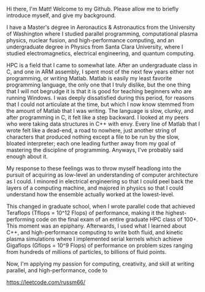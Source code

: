 Hi there, I'm Matt! Welcome to my Github. Please allow me to briefly introduce myself, and give my background.

I have a Master's degree in Aeronautics & Astronautics from the University of Washington where I studied parallel programming, computational plasma physics, nuclear fusion, and high-performance computing, and an undergraduate degree in Physics from Santa Clara University, where I studied electromagnetics, electrical engineering, and quantum computing. 

HPC is a field that I came to somewhat late. After an undergraduate class in C, and one in ARM assembly, I spent most of the next few years either not programming, or writing Matlab. Matlab is easily my least favorite programming language, the only one that I truly dislike, but the one thing that I will not begrudge it is that it is good for teaching beginners who are running Windows. I was deeply dissatisfied during this period, for reasons that I could not articulate at the time, but which I now know stemmed from the amount of Matlab that I was writing. The language is slow, clunky, and after programming in C, it felt like a step backward. I looked at my peers who were taking data structures in C++ with envy. Every line of Matlab that I wrote felt like a dead-end, a road to nowhere, just another string of characters that produced nothing except a file to be run by the slow, bloated interpreter; each one leading further away from my goal of mastering the discipline of programming. Anyways, I've probably said enough about it.    

My response to these feelings was to throw myself headlong into the pursuit of acquiring as low-level an understanding of computer architecture as I could. I minored in electrical engineering so that I could peel back the layers of a computing machine, and majored in physics so that I could understand how the ensemble actually worked at the lowest-level.

This changed in graduate school, when I wrote parallel code that achieved Teraflops (Tflops = 10^12 Flops) of performance, making it the highest-performing code on the final exam of an entire graduate HPC class of 100+. This moment was an epiphany. Afterwards, I used what I learned about C++, and high-performance computing to write both fluid, and kinetic plasma simulations where I implemented serial kernels which achieve Gigaflops (Gflops = 10^9 Flops) of performance on problem sizes ranging from hundreds of millions of particles, to billions of fluid points.

Now, I'm applying my passion for computing, creativity, and skill at writing parallel, and high-performance, code to 

https://leetcode.com/russm66/
